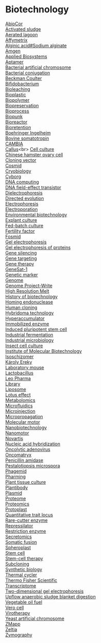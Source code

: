 # Biotechnology
[AbioCor](https://en.wikipedia.org/wiki/AbioCor)<br>
[Activated sludge](https://en.wikipedia.org/wiki/Activated_sludge)<br>
[Aerated lagoon](https://en.wikipedia.org/wiki/Aerated_lagoon)<br>
[Affymetrix](https://en.wikipedia.org/wiki/Affymetrix)<br>
[Alginic acid#Sodium alginate](https://en.wikipedia.org/wiki/Alginic_acid#Sodium_alginate)<br>
[Amgen](https://en.wikipedia.org/wiki/Amgen)<br>
[Applied Biosystems](https://en.wikipedia.org/wiki/Applied_Biosystems)<br>
[Aptamer](https://en.wikipedia.org/wiki/Aptamer)<br>
[Bacterial artificial chromosome](https://en.wikipedia.org/wiki/Bacterial_artificial_chromosome)<br>
[Bacterial conjugation](https://en.wikipedia.org/wiki/Bacterial_conjugation)<br>
[Beckman Coulter](https://en.wikipedia.org/wiki/Beckman_Coulter)<br>
[Bifidobacterium](https://en.wikipedia.org/wiki/Bifidobacterium)<br>
[Bioleaching](https://en.wikipedia.org/wiki/Bioleaching)<br>
[Bioplastic](https://en.wikipedia.org/wiki/Bioplastic)<br>
[Biopolymer](https://en.wikipedia.org/wiki/Biopolymer)<br>
[Biopreservation](https://en.wikipedia.org/wiki/Biopreservation)<br>
[Bioprocess](https://en.wikipedia.org/wiki/Bioprocess)<br>
[Biopunk](https://en.wikipedia.org/wiki/Biopunk)<br>
[Bioreactor](https://en.wikipedia.org/wiki/Bioreactor)<br>
[Bioretention](https://en.wikipedia.org/wiki/Bioretention)<br>
[Boehringer Ingelheim](https://en.wikipedia.org/wiki/Boehringer_Ingelheim)<br>
[Bovine somatotropin](https://en.wikipedia.org/wiki/Bovine_somatotropin)<br>
[CAMBIA](https://en.wikipedia.org/wiki/CAMBIA)<br>
[Callus](https://en.wikipedia.org/wiki/Callus_(cell_biology))<br>
[Cell culture](https://en.wikipedia.org/wiki/Cell_culture)<br>
[Chinese hamster ovary cell](https://en.wikipedia.org/wiki/Chinese_hamster_ovary_cell)<br>
[Cloning vector](https://en.wikipedia.org/wiki/Cloning_vector)<br>
[Cosmid](https://en.wikipedia.org/wiki/Cosmid)<br>
[Cryobiology](https://en.wikipedia.org/wiki/Cryobiology)<br>
[Cyborg](https://en.wikipedia.org/wiki/Cyborg)<br>
[DNA computing](https://en.wikipedia.org/wiki/DNA_computing)<br>
[DNA field-effect transistor](https://en.wikipedia.org/wiki/DNA_field-effect_transistor)<br>
[Dielectrophoresis](https://en.wikipedia.org/wiki/Dielectrophoresis)<br>
[Directed evolution](https://en.wikipedia.org/wiki/Directed_evolution)<br>
[Electrophoresis](https://en.wikipedia.org/wiki/Electrophoresis)<br>
[Electroporation](https://en.wikipedia.org/wiki/Electroporation)<br>
[Environmental biotechnology](https://en.wikipedia.org/wiki/Environmental_biotechnology)<br>
[Explant culture](https://en.wikipedia.org/wiki/Explant_culture)<br>
[Fed-batch culture](https://en.wikipedia.org/wiki/Fed-batch_culture)<br>
[Fertility factor](https://en.wikipedia.org/wiki/Fertility_factor_(bacteria))<br>
[Fosmid](https://en.wikipedia.org/wiki/Fosmid)<br>
[Gel electrophoresis](https://en.wikipedia.org/wiki/Gel_electrophoresis)<br>
[Gel electrophoresis of proteins](https://en.wikipedia.org/wiki/Gel_electrophoresis_of_proteins)<br>
[Gene silencing](https://en.wikipedia.org/wiki/Gene_silencing)<br>
[Gene targeting](https://en.wikipedia.org/wiki/Gene_targeting)<br>
[Gene therapy](https://en.wikipedia.org/wiki/Gene_therapy)<br>
[GeneSat-1](https://en.wikipedia.org/wiki/GeneSat-1)<br>
[Genetic marker](https://en.wikipedia.org/wiki/Genetic_marker)<br>
[Genome](https://en.wikipedia.org/wiki/Genome)<br>
[Genome Project-Write](https://en.wikipedia.org/wiki/Genome_Project-Write)<br>
[High Resolution Melt](https://en.wikipedia.org/wiki/High_Resolution_Melt)<br>
[History of biotechnology](https://en.wikipedia.org/wiki/History_of_biotechnology)<br>
[Homing endonuclease](https://en.wikipedia.org/wiki/Homing_endonuclease)<br>
[Human cloning](https://en.wikipedia.org/wiki/Human_cloning)<br>
[Hybridoma technology](https://en.wikipedia.org/wiki/Hybridoma_technology)<br>
[Hyperaccumulator](https://en.wikipedia.org/wiki/Hyperaccumulator)<br>
[Immobilized enzyme](https://en.wikipedia.org/wiki/Immobilized_enzyme)<br>
[Induced pluripotent stem cell](https://en.wikipedia.org/wiki/Induced_pluripotent_stem_cell)<br>
[Industrial fermentation](https://en.wikipedia.org/wiki/Industrial_fermentation)<br>
[Industrial microbiology](https://en.wikipedia.org/wiki/Industrial_microbiology)<br>
[Insect cell culture](https://en.wikipedia.org/wiki/Insect_cell_culture)<br>
[Institute of Molecular Biotechnology](https://en.wikipedia.org/wiki/Institute_of_Molecular_Biotechnology)<br>
[Isoschizomer](https://en.wikipedia.org/wiki/Isoschizomer)<br>
[Károly Ereky](https://en.wikipedia.org/wiki/K%C3%A1roly_Ereky)<br>
[Laboratory mouse](https://en.wikipedia.org/wiki/Laboratory_mouse)<br>
[Lactobacillus](https://en.wikipedia.org/wiki/Lactobacillus)<br>
[Leo Pharma](https://en.wikipedia.org/wiki/Leo_Pharma)<br>
[Library](https://en.wikipedia.org/wiki/Library_(biology))<br>
[Liposome](https://en.wikipedia.org/wiki/Liposome)<br>
[Lotus effect](https://en.wikipedia.org/wiki/Lotus_effect)<br>
[Metabolomics](https://en.wikipedia.org/wiki/Metabolomics)<br>
[Microfluidics](https://en.wikipedia.org/wiki/Microfluidics)<br>
[Microinjection](https://en.wikipedia.org/wiki/Microinjection)<br>
[Micropropagation](https://en.wikipedia.org/wiki/Micropropagation)<br>
[Molecular motor](https://en.wikipedia.org/wiki/Molecular_motor)<br>
[Nanobiotechnology](https://en.wikipedia.org/wiki/Nanobiotechnology)<br>
[Nanomotor](https://en.wikipedia.org/wiki/Nanomotor)<br>
[Novartis](https://en.wikipedia.org/wiki/Novartis)<br>
[Nucleic acid hybridization](https://en.wikipedia.org/wiki/Nucleic_acid_hybridization)<br>
[Oncolytic adenovirus](https://en.wikipedia.org/wiki/Oncolytic_adenovirus)<br>
[Oncomatryx](https://en.wikipedia.org/wiki/Oncomatryx)<br>
[Penicillin amidase](https://en.wikipedia.org/wiki/Penicillin_amidase)<br>
[Pestalotiopsis microspora](https://en.wikipedia.org/wiki/Pestalotiopsis_microspora)<br>
[Phagemid](https://en.wikipedia.org/wiki/Phagemid)<br>
[Pharming](https://en.wikipedia.org/wiki/Pharming_(genetics))<br>
[Plant tissue culture](https://en.wikipedia.org/wiki/Plant_tissue_culture)<br>
[Plantibody](https://en.wikipedia.org/wiki/Plantibody)<br>
[Plasmid](https://en.wikipedia.org/wiki/Plasmid)<br>
[Proteome](https://en.wikipedia.org/wiki/Proteome)<br>
[Proteomics](https://en.wikipedia.org/wiki/Proteomics)<br>
[Protoplast](https://en.wikipedia.org/wiki/Protoplast)<br>
[Quantitative trait locus](https://en.wikipedia.org/wiki/Quantitative_trait_locus)<br>
[Rare-cutter enzyme](https://en.wikipedia.org/wiki/Rare-cutter_enzyme)<br>
[Repressilator](https://en.wikipedia.org/wiki/Repressilator)<br>
[Restriction enzyme](https://en.wikipedia.org/wiki/Restriction_enzyme)<br>
[Secretomics](https://en.wikipedia.org/wiki/Secretomics)<br>
[Somatic fusion](https://en.wikipedia.org/wiki/Somatic_fusion)<br>
[Spheroplast](https://en.wikipedia.org/wiki/Spheroplast)<br>
[Stem cell](https://en.wikipedia.org/wiki/Stem_cell)<br>
[Stem-cell therapy](https://en.wikipedia.org/wiki/Stem-cell_therapy)<br>
[Subcloning](https://en.wikipedia.org/wiki/Subcloning)<br>
[Synthetic biology](https://en.wikipedia.org/wiki/Synthetic_biology)<br>
[Thermal cycler](https://en.wikipedia.org/wiki/Thermal_cycler)<br>
[Thermo Fisher Scientific](https://en.wikipedia.org/wiki/Thermo_Fisher_Scientific)<br>
[Transcriptome](https://en.wikipedia.org/wiki/Transcriptome)<br>
[Two-dimensional gel electrophoresis](https://en.wikipedia.org/wiki/Two-dimensional_gel_electrophoresis)<br>
[Upflow anaerobic sludge blanket digestion](https://en.wikipedia.org/wiki/Upflow_anaerobic_sludge_blanket_digestion)<br>
[Vegetable oil fuel](https://en.wikipedia.org/wiki/Vegetable_oil_fuel)<br>
[Vero cell](https://en.wikipedia.org/wiki/Vero_cell)<br>
[Virotherapy](https://en.wikipedia.org/wiki/Virotherapy)<br>
[Yeast artificial chromosome](https://en.wikipedia.org/wiki/Yeast_artificial_chromosome)<br>
[ZMapp](https://en.wikipedia.org/wiki/ZMapp)<br>
[Zeltia](https://en.wikipedia.org/wiki/Zeltia)<br>
[Zymography](https://en.wikipedia.org/wiki/Zymography)<br>
